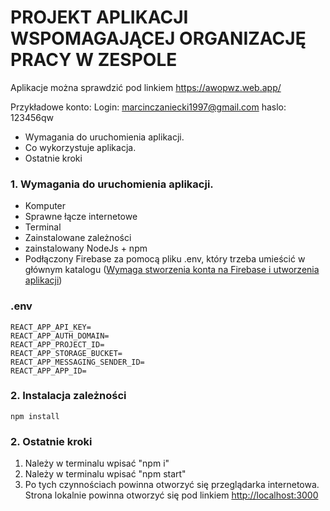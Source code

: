 # PROJEKT APLIKACJI WSPOMAGAJĄCEJ ORGANIZACJĘ PRACY W ZESPOLE
Aplikacje można sprawdzić pod linkiem https://awopwz.web.app/

Przykładowe konto:
Login: marcinczaniecki1997@gmail.com
haslo: 123456qw

 - Wymagania do uruchomienia aplikacji.
 - Co wykorzystuje aplikacja.
 - Ostatnie kroki
 
### 1. Wymagania do uruchomienia aplikacji.
 - Komputer
 - Sprawne łącze internetowe
 -  Terminal
 - Zainstalowane zależności
 - zainstalowany NodeJs + npm
 - Podłączony Firebase za pomocą pliku .env, który trzeba umieścić w głównym katalogu ([Wymaga stworzenia konta na Firebase i utworzenia aplikacji](https://www.youtube.com/watch?v=q5tAUb_bvqg))
###  .env
```
REACT_APP_API_KEY=
REACT_APP_AUTH_DOMAIN=
REACT_APP_PROJECT_ID=
REACT_APP_STORAGE_BUCKET=
REACT_APP_MESSAGING_SENDER_ID=
REACT_APP_APP_ID=
```

 ### 2. Instalacja zależności 
 ```
 npm install
 ```

 ### 2. Ostatnie kroki
 
 1. Należy w terminalu wpisać "npm i" 
 2. Należy w terminalu wpisać "npm start"
 3. Po tych czynnościach powinna otworzyć się przeglądarka internetowa. 
Strona lokalnie powinna otworzyć się pod linkiem [http://localhost:3000](http://localhost:3000)
 
